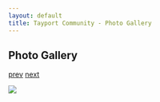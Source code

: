 ```yaml
---
layout: default
title: Tayport Community - Photo Gallery
---
```

## Photo Gallery

[prev](http://tayport.org.uk/photo/318) [next](http://tayport.org.uk/photo/320)

![ ](http://tayport.org.uk/media/319.jpg " ")

